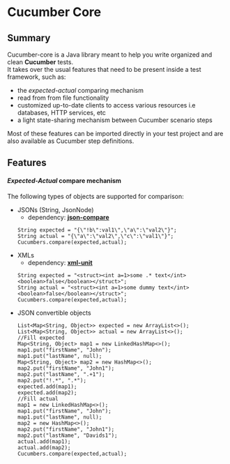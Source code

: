 # Cucumber Core

## Summary
Cucumber-core is a Java library meant to help you write organized and clean **Cucumber** tests.  
It takes over the usual features that need to be present inside a test framework, such as:  
* the _expected-actual_ comparing mechanism
* read from from file functionality
* customized up-to-date clients to access various resources i.e databases, HTTP services, etc  
* a light state-sharing mechanism between Cucumber scenario steps       

Most of these features can be imported directly in your test project and are also available as Cucumber step definitions.  
  

## Features
#### _Expected-Actual_ compare mechanism
The following types of objects are supported for comparison:
* JSONs (String, JsonNode)  
  * dependency: [**json-compare**](https://github.com/fslev/json-compare)
   ~~~~
   String expected = "{\"!b\":val1\",\"a\":\"val2\"}";
   String actual = "{\"a\":\"val2\",\"c\":\"val1\"}";
   Cucumbers.compare(expected,actual);
   ~~~~
* XMLs  
  * dependency: [**xml-unit**](https://github.com/xmlunit/xmlunit)
   ~~~~
   String expected = "<struct><int a=1>some .* text</int><boolean>false</boolean></struct>";
   String actual = "<struct><int a=1>some dummy text</int><boolean>false</boolean></struct>";
   Cucumbers.compare(expected,actual);
   ~~~~      
* JSON convertible objects     
   ~~~~
   List<Map<String, Object>> expected = new ArrayList<>();
   List<Map<String, Object>> actual = new ArrayList<>();
   //Fill expected
   Map<String, Object> map1 = new LinkedHashMap<>();
   map1.put("firstName", "John");
   map1.put("lastName", null);
   Map<String, Object> map2 = new HashMap<>();
   map2.put("firstName", "John1");
   map2.put("lastName", ".+1");
   map2.put("!.*", ".*");
   expected.add(map1);
   expected.add(map2);
   //Fill actual
   map1 = new LinkedHashMap<>();
   map1.put("firstName", "John");
   map1.put("lastName", null);
   map2 = new HashMap<>();
   map2.put("firstName", "John1");
   map2.put("lastName", "Davids1");
   actual.add(map1);
   actual.add(map2);
   Cucumbers.compare(expected,actual);
   ~~~~      